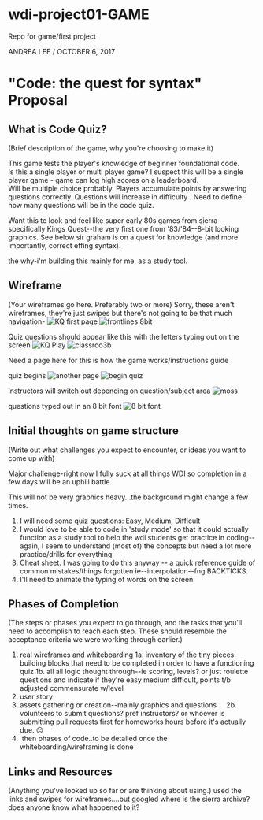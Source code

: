 # wdi-project01-GAME
Repo for game/first project


ANDREA LEE / OCTOBER 6, 2017

# "Code: the quest for syntax" Proposal

## What is Code Quiz?

(Brief description of the game, why you're choosing to make it)

This game tests the player's knowledge of beginner foundational code.  
Is this a single player or multi player game?  I suspect this will be a single player game - game can log high scores on a leaderboard.  
Will be multiple choice probably.
Players accumulate points by answering questions correctly.
Questions will increase in difficulty .
Need to define how many questions will be in the code quiz.

Want this to look and feel like super early 80s games from sierra--specifically Kings Quest--the very first one from '83/'84--8-bit looking graphics.  See below 
sir graham is on a quest for knowledge (and more importantly, correct effing syntax).

the why-i'm building this mainly for me.  as a study tool.  

## Wireframe

(Your wireframes go here. Preferably two or more)
Sorry, these aren't wireframes, they're just swipes but there's not going to be that much navigation-
![KQ first page](http://www.linehollis.com/wp-content/uploads/2013/01/dosbox-2013-01-19-13-40-02-25.png)
![frontlines 8bit](https://i.imgur.com/FgvRaem.jpg?1)

Quiz questions should appear like this with the letters typing out on the screen
![KQ Play](https://cdn.arstechnica.net/01-11-2011/kings_quest_1.jpg)
![classroo3b](https://i.imgur.com/fegU9xT.jpg?1)

Need a page here for this is how the game works/instructions guide

quiz begins
![another page](http://falselogic.net/images/KQ2/sierra_017-1.png)
![begin quiz](https://i.imgur.com/NRDtdkt.jpg?1)

instructors will switch out depending on question/subject area
![moss](https://ih0.redbubble.net/image.10798747.7663/flat,800x800,075,f.jpg)

questions typed out in an 8 bit font
![8 bit font](https://www.dafont.com/img/charmap/8/_/8_bit_madness0.png)

## Initial thoughts on game structure

(Write out what challenges you expect to encounter, or ideas you want to come up with)

Major challenge-right now I fully suck at all things WDI so completion in a few days will be an uphill battle.

This will not be very graphics heavy...the background might change a few times.
1.  I will need some quiz questions: Easy, Medium, Difficult
2.  I would love to be able to code in 'study mode' so that it could actually function as a study tool to help the wdi students get           practice in coding--again, I seem to understand (most of) the concepts but need a lot more practice/drills for everything.
3.  Cheat sheet.  I was going to do this anyway -- a quick reference guide of common mistakes/things forgotten 
    ie--interpolation--fng BACKTICKS.  
4.  I'll need to animate the typing of words on the screen

## Phases of Completion
(The steps or phases you expect to go through, and the tasks that you'll need to accomplish to reach each step. These should resemble the acceptance criteria we were working through earlier.)

1.  real wireframes and whiteboarding
  1a. inventory of the tiny pieces building blocks that need to be completed in order to have a functioning quiz
  1b. all all logic thought through--ie scoring, levels?  or just roulette questions and indicate if they're easy medium difficult, points t/b adjusted commensurate w/level
3.  user story
2.  assets gathering or creation--mainly graphics and questions
     2b.  volunteers to submit questions?  pref instructors?  or whoever is submitting pull requests first for homeworks hours before it's actually due. 😑
3.  then phases of code..to be detailed once the whiteboarding/wireframing is done

## Links and Resources
(Anything you've looked up so far or are thinking about using.)
used the links and swipes for wireframes....but googled
where is the sierra archive?  does anyone know what happened to it?


